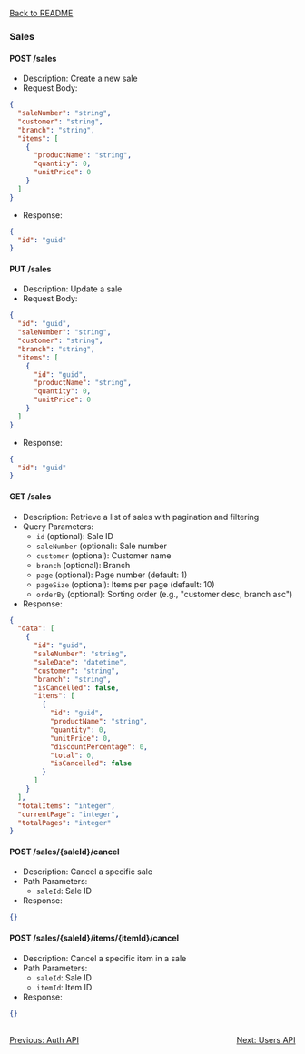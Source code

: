 [Back to README](../README.md)

### Sales

#### POST /sales

- Description: Create a new sale
- Request Body:

```json
{
  "saleNumber": "string",
  "customer": "string",
  "branch": "string",
  "items": [
    {
      "productName": "string",
      "quantity": 0,
      "unitPrice": 0
    }
  ]
}
```

- Response:

```json
{
  "id": "guid"
}
```

#### PUT /sales

- Description: Update a sale
- Request Body:

```json
{
  "id": "guid",
  "saleNumber": "string",
  "customer": "string",
  "branch": "string",
  "items": [
    {
      "id": "guid",
      "productName": "string",
      "quantity": 0,
      "unitPrice": 0
    }
  ]
}
```

- Response:

```json
{
  "id": "guid"
}
```

#### GET /sales

- Description: Retrieve a list of sales with pagination and filtering
- Query Parameters:
  - `id` (optional): Sale ID
  - `saleNumber` (optional): Sale number
  - `customer` (optional): Customer name
  - `branch` (optional): Branch
  - `page` (optional): Page number (default: 1)
  - `pageSize` (optional): Items per page (default: 10)
  - `orderBy` (optional): Sorting order (e.g., "customer desc, branch asc")
- Response:

```json
{
  "data": [
    {
      "id": "guid",
      "saleNumber": "string",
      "saleDate": "datetime",
      "customer": "string",
      "branch": "string",
      "isCancelled": false,
      "itens": [
        {
          "id": "guid",
          "productName": "string",
          "quantity": 0,
          "unitPrice": 0,
          "discountPercentage": 0,
          "total": 0,
          "isCancelled": false
        }
      ]
    }
  ],
  "totalItems": "integer",
  "currentPage": "integer",
  "totalPages": "integer"
}
```

#### POST /sales/{saleId}/cancel

- Description: Cancel a specific sale
- Path Parameters:
  - `saleId`: Sale ID
- Response:

```json
{}
```

#### POST /sales/{saleId}/items/{itemId}/cancel

- Description: Cancel a specific item in a sale
- Path Parameters:
  - `saleId`: Sale ID
  - `itemId`: Item ID
- Response:

```json
{}
```

<br/>
<div style="display: flex; justify-content: space-between;">
  <a href="./auth-api.md">Previous: Auth API</a>
  <a href="./users-api.md">Next: Users API</a>
</div>
